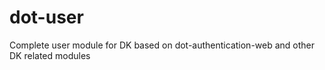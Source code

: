 # dot-user
Complete user module for DK based on dot-authentication-web and other DK related modules
